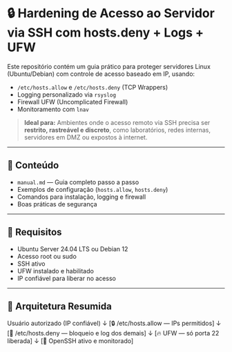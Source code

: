 # 🔒 Hardening de Acesso ao Servidor via SSH com hosts.deny + Logs + UFW

Este repositório contém um guia prático para proteger servidores Linux (Ubuntu/Debian) com controle de acesso baseado em IP, usando:

- `/etc/hosts.allow` e `/etc/hosts.deny` (TCP Wrappers)
- Logging personalizado via `rsyslog`
- Firewall UFW (Uncomplicated Firewall)
- Monitoramento com `lnav`

> **Ideal para:** Ambientes onde o acesso remoto via SSH precisa ser **restrito, rastreável e discreto**, como laboratórios, redes internas, servidores em DMZ ou expostos à internet.

---

## 📁 Conteúdo

- `manual.md` — Guia completo passo a passo
- Exemplos de configuração (`hosts.allow`, `hosts.deny`)
- Comandos para instalação, logging e firewall
- Boas práticas de segurança

---

## 📌 Requisitos

- Ubuntu Server 24.04 LTS ou Debian 12
- Acesso root ou sudo
- SSH ativo
- UFW instalado e habilitado
- IP confiável para liberar no acesso

---

## 🧱 Arquitetura Resumida

Usuário autorizado (IP confiável)
↓
[🔒 /etc/hosts.allow — IPs permitidos]
↓
[🚫 /etc/hosts.deny — bloqueio e log dos demais]
↓
[🔥 UFW — só porta 22 liberada]
↓
[🎯 OpenSSH ativo e monitorado]
